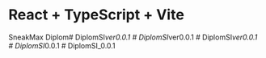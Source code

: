 # React + TypeScript + Vite

SneakMax Diplom#   D i p l o m S I _ v e r 0 . 0 . 1  
 #   D i p l o m S I _ v e r 0 . 0 . 1  
 #   D i p l o m S I _ v e r 0 . 0 . 1  
 #   D i p l o m S I _ 0 . 0 . 1  
 #   D i p l o m S I _ 0 . 0 . 1  
 
